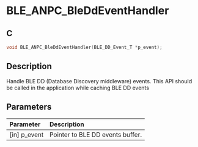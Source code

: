 # BLE_ANPC_BleDdEventHandler

## C

```c
void BLE_ANPC_BleDdEventHandler(BLE_DD_Event_T *p_event);
```

## Description

Handle BLE DD (Database Discovery middleware) events.
This API should be called in the application while caching BLE DD events

## Parameters

|Parameter|Description|
|:---|:---|
|\[in\] p_event|Pointer to BLE DD events buffer.|

